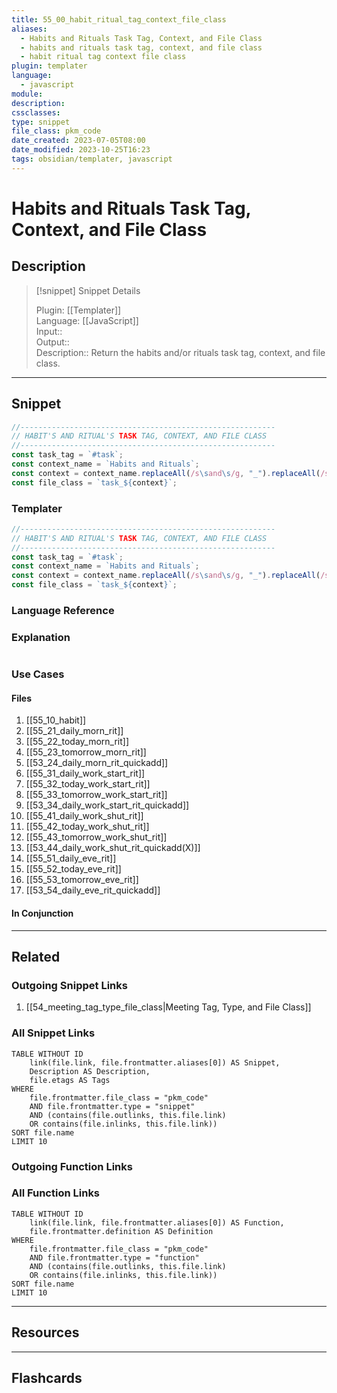 ```yaml
---
title: 55_00_habit_ritual_tag_context_file_class
aliases:
  - Habits and Rituals Task Tag, Context, and File Class
  - habits and rituals task tag, context, and file class
  - habit ritual tag context file class
plugin: templater
language:
  - javascript
module: 
description: 
cssclasses:
type: snippet
file_class: pkm_code
date_created: 2023-07-05T08:00
date_modified: 2023-10-25T16:23
tags: obsidian/templater, javascript
---
```

# Habits and Rituals Task Tag, Context, and File Class

## Description

> [!snippet] Snippet Details
>  
> Plugin: [[Templater]]  
> Language: [[JavaScript]]  
> Input::  
> Output::  
> Description:: Return the habits and/or rituals task tag, context, and file class.

---

## Snippet

```javascript
//---------------------------------------------------------  
// HABIT'S AND RITUAL'S TASK TAG, CONTEXT, AND FILE CLASS
//---------------------------------------------------------
const task_tag = `#task`;
const context_name = `Habits and Rituals`;
const context = context_name.replaceAll(/s\sand\s/g, "_").replaceAll(/s$/g, "").toLowerCase();
const file_class = `task_${context}`;
```

### Templater

```javascript
//---------------------------------------------------------  
// HABIT'S AND RITUAL'S TASK TAG, CONTEXT, AND FILE CLASS
//---------------------------------------------------------
const task_tag = `#task`;
const context_name = `Habits and Rituals`;
const context = context_name.replaceAll(/s\sand\s/g, "_").replaceAll(/s$/g, "").toLowerCase();
const file_class = `task_${context}`;
```

### Language Reference

<!-- Recreate the code with links to files  -->

### Explanation

```javascript

```

### Use Cases

#### Files

<!-- Files containing the snippet  -->

1. [[55_10_habit]]
2. [[55_21_daily_morn_rit]]
3. [[55_22_today_morn_rit]]
4. [[55_23_tomorrow_morn_rit]]
5. [[53_24_daily_morn_rit_quickadd]]
6. [[55_31_daily_work_start_rit]]
7. [[55_32_today_work_start_rit]]
8. [[55_33_tomorrow_work_start_rit]]
9. [[53_34_daily_work_start_rit_quickadd]]
10. [[55_41_daily_work_shut_rit]]
11. [[55_42_today_work_shut_rit]]
12. [[55_43_tomorrow_work_shut_rit]]
13. [[53_44_daily_work_shut_rit_quickadd(X)]]
14. [[55_51_daily_eve_rit]]
15. [[55_52_today_eve_rit]]
16. [[55_53_tomorrow_eve_rit]]
17. [[53_54_daily_eve_rit_quickadd]]

#### In Conjunction

<!-- Snippets used together with this snippet  -->

---

## Related

### Outgoing Snippet Links

1. [[54_meeting_tag_type_file_class|Meeting Tag, Type, and File Class]]

### All Snippet Links

<!-- Query limit 10  -->

```dataview
TABLE WITHOUT ID
	link(file.link, file.frontmatter.aliases[0]) AS Snippet,
	Description AS Description,
	file.etags AS Tags
WHERE 
	file.frontmatter.file_class = "pkm_code"
	AND file.frontmatter.type = "snippet"
	AND (contains(file.outlinks, this.file.link)
	OR contains(file.inlinks, this.file.link))
SORT file.name
LIMIT 10
```

### Outgoing Function Links

<!-- Link related functions here -->

### All Function Links

<!-- Query limit 10  -->

```dataview
TABLE WITHOUT ID
	link(file.link, file.frontmatter.aliases[0]) AS Function,
	file.frontmatter.definition AS Definition
WHERE 
	file.frontmatter.file_class = "pkm_code"
	AND file.frontmatter.type = "function"
	AND (contains(file.outlinks, this.file.link)
	OR contains(file.inlinks, this.file.link))
SORT file.name
LIMIT 10
```

---

## Resources

---

## Flashcards
